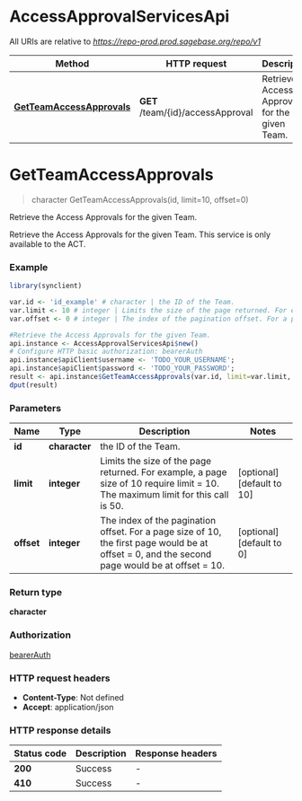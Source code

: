 # AccessApprovalServicesApi

All URIs are relative to *https://repo-prod.prod.sagebase.org/repo/v1*

Method | HTTP request | Description
------------- | ------------- | -------------
[**GetTeamAccessApprovals**](AccessApprovalServicesApi.md#GetTeamAccessApprovals) | **GET** /team/{id}/accessApproval | Retrieve the Access Approvals for the given Team.


# **GetTeamAccessApprovals**
> character GetTeamAccessApprovals(id, limit=10, offset=0)

Retrieve the Access Approvals for the given Team.

Retrieve the Access Approvals for the given Team.  This service is only available to the ACT.

### Example
```R
library(synclient)

var.id <- 'id_example' # character | the ID of the Team.
var.limit <- 10 # integer | Limits the size of the page returned. For example, a page size of 10 require limit = 10. The maximum limit for this call is 50. 
var.offset <- 0 # integer | The index of the pagination offset. For a page size of 10, the first page would be at offset = 0, and the second page would be at offset = 10. 

#Retrieve the Access Approvals for the given Team.
api.instance <- AccessApprovalServicesApi$new()
# Configure HTTP basic authorization: bearerAuth
api.instance$apiClient$username <- 'TODO_YOUR_USERNAME';
api.instance$apiClient$password <- 'TODO_YOUR_PASSWORD';
result <- api.instance$GetTeamAccessApprovals(var.id, limit=var.limit, offset=var.offset)
dput(result)
```

### Parameters

Name | Type | Description  | Notes
------------- | ------------- | ------------- | -------------
 **id** | **character**| the ID of the Team. | 
 **limit** | **integer**| Limits the size of the page returned. For example, a page size of 10 require limit &#x3D; 10. The maximum limit for this call is 50.  | [optional] [default to 10]
 **offset** | **integer**| The index of the pagination offset. For a page size of 10, the first page would be at offset &#x3D; 0, and the second page would be at offset &#x3D; 10.  | [optional] [default to 0]

### Return type

**character**

### Authorization

[bearerAuth](../README.md#bearerAuth)

### HTTP request headers

 - **Content-Type**: Not defined
 - **Accept**: application/json

### HTTP response details
| Status code | Description | Response headers |
|-------------|-------------|------------------|
| **200** | Success |  -  |
| **410** | Success |  -  |

